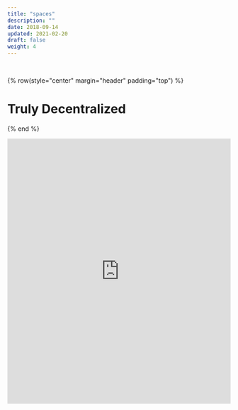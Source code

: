 ```yaml
---
title: "spaces"
description: ""
date: 2018-09-14
updated: 2021-02-20
draft: false
weight: 4
---
```


<div class="container mx-auto">

<br>

<!-- section 1 (co-found) -->

{% row(style="center" margin="header" padding="top") %}

# Truly Decentralized



{% end %}

</div>

<iframe src="https://snazzymaps.com/embed/169103" width="100%" height="600px" style="border:none;"></iframe>